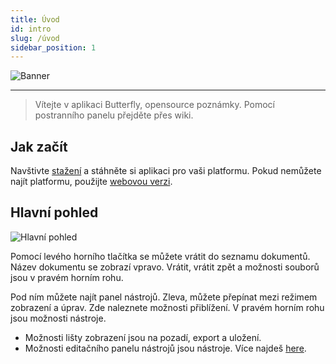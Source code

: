 ```yaml
---
title: Úvod
id: intro
slug: /úvod
sidebar_position: 1
---
```


![Banner](/img/banner.png)

***

> Vítejte v aplikaci Butterfly, opensource poznámky.
> Pomocí postranního panelu přejděte přes wiki.

## Jak začít

Navštivte [stažení](/downloads) a stáhněte si aplikaci pro vaši platformu.
Pokud nemůžete najít platformu, použijte [webovou verzi](https://butterfly.linwood.dev).

## Hlavní pohled

![Hlavní pohled](main.png)

Pomocí levého horního tlačítka se můžete vrátit do seznamu dokumentů. Název dokumentu se zobrazí vpravo. Vrátit, vrátit zpět a možnosti souborů jsou v pravém horním rohu.

Pod ním můžete najít panel nástrojů. Zleva, můžete přepínat mezi režimem zobrazení a úprav. Zde naleznete možnosti přiblížení. V pravém horním rohu jsou možnosti nástroje.

- Možnosti lišty zobrazení jsou na pozadí, export a uložení.
- Možnosti editačního panelu nástrojů jsou nástroje. Více najdeš [here](background).
